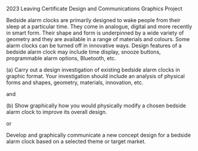 2023 Leaving Certificate Design and Communications Graphics Project

Bedside alarm clocks are primarily designed to wake people from their sleep at a particular time.
They come in analogue, digital and more recently in smart form. Their shape and form is
underpinned by a wide variety of geometry and they are available in a range of materials and
colours. Some alarm clocks can be turned off in innovative ways. Design features of a bedside
alarm clock may include time display, snooze buttons, programmable alarm options, Bluetooth,
etc.

(a) Carry out a design investigation of existing bedside alarm clocks in graphic format. Your
investigation should include an analysis of physical forms and shapes, geometry, materials,
innovation, etc.

and

(b) Show graphically how you would physically modify a chosen bedside alarm clock to improve
its overall design.

or

Develop and graphically communicate a new concept design for a bedside alarm clock based
on a selected theme or target market.
